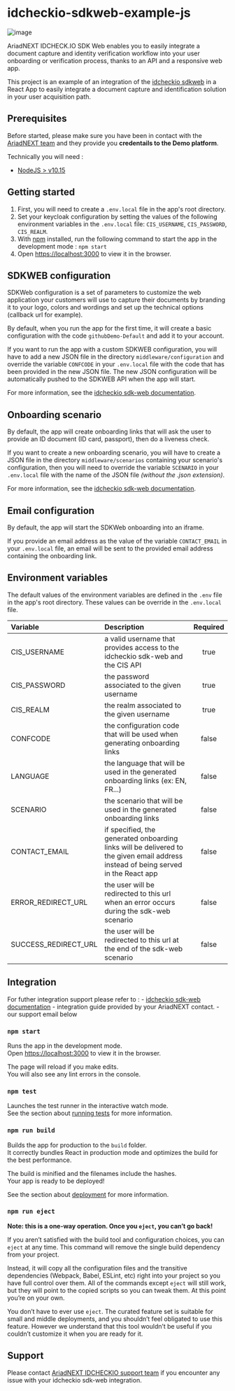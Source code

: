 # idcheckio-sdkweb-example-js

![image](https://www.ariadnext.com/wp-content/uploads/2019/01/idcheck.io-rvb.png)

AriadNEXT IDCHECK.IO SDK Web enables you to easily integrate a document capture and
identity verification workflow into your user onboarding or verification process, thanks to an
API and a responsive web app.

This project is an example of an integration of the [idcheckio sdkweb](https://www.idcheck.io/) in a React App to easily integrate a document capture and identification solution in your user acquisition path. 

## Prerequisites

Before started, please make sure you have been in contact with the [AriadNEXT team](contact+sdkwebexample@idcheck.io) and they provide you **credentails to the Demo platform**.

Technically you will need :

- [NodeJS > v10.15](https://nodejs.org/en/download/)

## Getting started

1. First, you will need to create a `.env.local` file in the app's root directory.
2. Set your keycloak configuration by setting the values of the following environment variables in the `.env.local` file: `CIS_USERNAME`, `CIS_PASSWORD`, `CIS_REALM`.
3. With [npm](https://npmjs.org/) installed, run the following command to start the app in the development mode : ```npm start```
4. Open [https://localhost:3000](https://localhost:3000) to view it in the browser.

## SDKWEB configuration

SDKWeb configuration is a set of parameters to customize the web application your customers will use to capture their documents by branding it to your logo, colors and wordings and set up the technical options (callback url for example).

By default, when you run the app for the first time, it will create a basic configuration with the code `githubDemo-Default` and add it to your account.

If you want to run the app with a custom SDKWEB configuration, you will have to add a new JSON file in the directory `middleware/configuration` and override the variable `CONFCODE` in your `.env.local` file with the code that has been provided in the new JSON file.
The new JSON configuration will be automatically pushed to the SDKWEB API when the app will start.

For more information, see the [idcheckio sdk-web documentation](https://sdkweb-test.idcheck.io/rest/api/index.html#_customerconf).

## Onboarding scenario

By default, the app will create onboarding links that will ask the user to provide an ID document (ID card, passport), then do a liveness check.

If you want to create a new onboarding scenario, you will have to create a JSON file in the directory `middleware/scenarios` containing your scenario's configuration, then you will need to override the variable `SCENARIO` in your `.env.local` file with the name of the JSON file _(without the .json extension)_.

For more information, see the [idcheckio sdk-web documentation](https://sdkweb-test.idcheck.io/rest/api/index.html#_onboardingdefinition).

## Email configuration

By default, the app will start the SDKWeb onboarding into an iframe.

If you provide an email address as the value of the variable `CONTACT_EMAIL` in your `.env.local` file, an email will be sent to the provided email address containing the onboarding link.

## Environment variables

The default values of the environment variables are defined in the `.env` file in the app's root directory. 
These values can be override in the `.env.local` file.

|Variable|Description|Required|
|:-------|:----------|:------:|
|CIS_USERNAME | a valid username that provides access to the idcheckio sdk-web and the CIS API |true |
|CIS_PASSWORD | the password associated to the given username |true |
|CIS_REALM    | the realm associated to the given username    |true |
|CONFCODE     | the configuration code that will be used when generating onboarding links |false|
|LANGUAGE     | the language that will be used in the generated onboarding links (ex: EN, FR...)|false|
|SCENARIO     | the scenario that will be used in the generated onboarding links|false|
|CONTACT_EMAIL| if specified, the generated onboarding links will be delivered to the given email address instead of being served in the React app|false|
|ERROR_REDIRECT_URL| the user will be redirected to this url when an error occurs during the sdk-web scenario |false|
|SUCCESS_REDIRECT_URL| the user will be redirected to this url at the end of the sdk-web scenario |false|

## Integration

For futher integration support please refer to :
    - [idcheckio sdk-web documentation](https://sdkweb-test.idcheck.io/rest/api/index.html)
    - integration guide provided by your AriadNEXT contact.
    - our support email below

### `npm start`

Runs the app in the development mode.<br>
Open [https://localhost:3000](https://localhost:3000) to view it in the browser.

The page will reload if you make edits.<br>
You will also see any lint errors in the console.

### `npm test`

Launches the test runner in the interactive watch mode.<br>
See the section about [running tests](https://facebook.github.io/create-react-app/docs/running-tests) for more information.

### `npm run build`

Builds the app for production to the `build` folder.<br>
It correctly bundles React in production mode and optimizes the build for the best performance.

The build is minified and the filenames include the hashes.<br>
Your app is ready to be deployed!

See the section about [deployment](https://facebook.github.io/create-react-app/docs/deployment) for more information.

### `npm run eject`

**Note: this is a one-way operation. Once you `eject`, you can’t go back!**

If you aren’t satisfied with the build tool and configuration choices, you can `eject` at any time. This command will remove the single build dependency from your project.

Instead, it will copy all the configuration files and the transitive dependencies (Webpack, Babel, ESLint, etc) right into your project so you have full control over them. All of the commands except `eject` will still work, but they will point to the copied scripts so you can tweak them. At this point you’re on your own.

You don’t have to ever use `eject`. The curated feature set is suitable for small and middle deployments, and you shouldn’t feel obligated to use this feature. However we understand that this tool wouldn’t be useful if you couldn’t customize it when you are ready for it.

## Support

Please contact [AriadNEXT IDCHECKIO support team](contact+sdkwebexample@idcheck.io) if you encounter any issue with your idcheckio sdk-web integration.